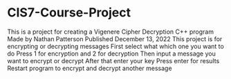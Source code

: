 # CIS7-Course-Project
This is a project for creating a Vigenere Cipher Decryption C++ program
Made by Nathan Patterson
Published December 13, 2022
This project is for encrypting or decrypting messages
First select what which one you want to do
Press 1 for encryption and 2 for decryption
Then input a message you want to encrypt or decrypt
After that enter your key
Press enter for results
Restart program to encrypt and decrypt another message
